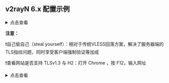 ## v2rayN 6.x 配置示例

<details><summary>点击查看</summary><br>

![1](https://user-images.githubusercontent.com/88967758/224332364-0c124692-e578-4dc6-8369-55d00213a991.png)

</details>

**注意：**

:exclamation:自己偷自己（steal yourself）：相对于传统VLESS回落方案，解决了服务器端的TLS指纹问题，同时享受客户端强制验证等加成

:exclamation:查看网站是否支持 TLSv1.3 与 H2：打开 Chrome ，按 F12，输入网址

<details><summary>点击查看</summary>

![1](https://user-images.githubusercontent.com/88967758/221342263-12c71cca-2d0b-4803-aa19-1270a39bcd71.jpg)

![2](https://user-images.githubusercontent.com/88967758/221342408-28fd48c7-b0b5-48f7-8ec7-8c6dba3f6b1c.jpg)

</details>
